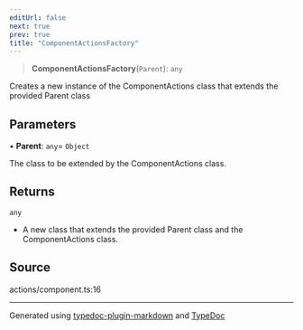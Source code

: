 ```yaml
---
editUrl: false
next: true
prev: true
title: "ComponentActionsFactory"
---
```


> **ComponentActionsFactory**(`Parent`): `any`

Creates a new instance of the ComponentActions class that extends the provided Parent class

## Parameters

• **Parent**: `any`= `Object`

The class to be extended by the ComponentActions class.

## Returns

`any`

- A new class that extends the provided Parent class and the ComponentActions class.

## Source

actions/component.ts:16

***

Generated using [typedoc-plugin-markdown](https://www.npmjs.com/package/typedoc-plugin-markdown) and [TypeDoc](https://typedoc.org/)
